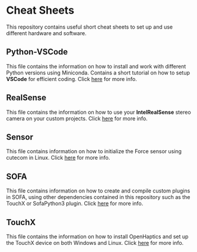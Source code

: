 # Cheat Sheets

This repository contains useful short cheat sheets to set up and use different hardware and software.

## Python-VSCode

This file contains the information on how to install and work with different Python versions using Miniconda. Contains a short tutorial on how to setup **VSCode** for efficient coding. Click [here](Python-VSCode.md) for more info.

## RealSense

This file contains the information on how to use your **IntelRealSense** stereo camera on your custom projects. Click [here](RealSense.md) for more info.

## Sensor

This file contains information on how to initialize the Force sensor using cutecom in Linux. Click [here](Sensor.md) for more info.

## SOFA

This file contains information on how to create and compile custom plugins in SOFA, using other dependencies contained in this repository such as the TouchX or SofaPython3 plugin. Click [here](SOFA.md) for more info.

## TouchX

This file contains the information on how to install OpenHaptics and set up the TouchX device on both Windows and Linux. Click [here](TouchX-OpenHaptics.md) for more info.

